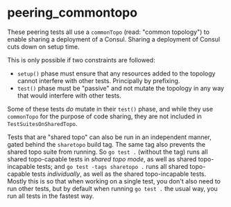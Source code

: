 # peering_commontopo

These peering tests all use a `commonTopo` (read: "common topology") to enable sharing a deployment of a Consul. Sharing a deployment of Consul cuts down on setup time.

This is only possible if two constraints are followed:

- `setup()` phase must ensure that any resources added to the topology cannot interfere with other tests. Principally by prefixing.
- `test()` phase must be "passive" and not mutate the topology in any way that would interfere with other tests.

Some of these tests *do* mutate in their `test()` phase, and while they use `commonTopo` for the purpose of code sharing, they are not included in `TestSuitesOnSharedTopo`.

Tests that are "shared topo" can also be run in an independent manner, gated behind the `sharetopo` build tag. The same tag also prevents the shared topo suite from running. So `go test .` (without the tag) runs all shared topo-capable tests in *shared topo mode*, as well as shared topo-incapable tests; and `go test -tags sharetopo .` runs all shared topo-capable tests *individually*, as well as the shared topo-incapable tests. Mostly this is so that when working on a single test, you don't also need to run other tests, but by default when running `go test .` the usual way, you run all tests in the fastest way.